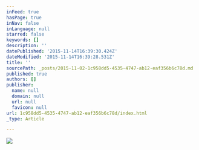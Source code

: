 ```yaml
---
inFeed: true
hasPage: true
inNav: false
inLanguage: null
starred: false
keywords: []
description: ''
datePublished: '2015-11-14T16:39:30.424Z'
dateModified: '2015-11-14T16:39:28.531Z'
title: ''
sourcePath: _posts/2015-11-02-1c958dd5-4535-4747-ab12-eaf356b6c78d.md
published: true
authors: []
publisher:
  name: null
  domain: null
  url: null
  favicon: null
url: 1c958dd5-4535-4747-ab12-eaf356b6c78d/index.html
_type: Article

---
```

![](https://the-grid-user-content.s3-us-west-2.amazonaws.com/b7b0abf7-f821-416c-9bd0-8b4cc174362f.jpg)